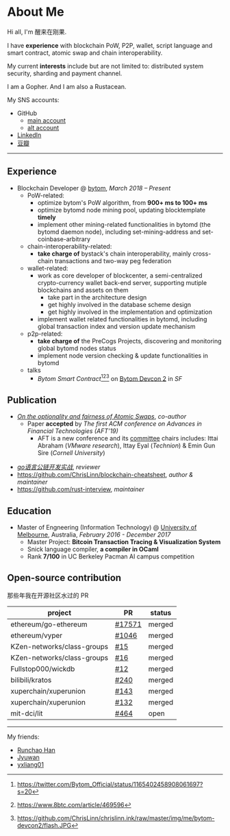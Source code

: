 # About Me

<!-- ex_nonav -->
<!-- ex_nolevel -->

Hi all, I'm 醒来在刚果.

I have __experience__ with blockchain PoW, P2P, wallet, script language and smart contract, atomic swap and chain interoperability. 

My current __interests__ include but are not limited to: distributed system security, sharding and payment channel.

I am a Gopher. And I am also a Rustacean.

My SNS accounts:

+ GitHub
    + [main account](https://github.com/ChrisLinn)
    + [alt account](https://github.com/HAOYUatHZ)
+ [LinkedIn](http://linkedin.com/in/haoyu-lin-239474123)
+ [豆瓣](https://www.douban.com/people/NanderFour/)


--- 

## Experience
+ Blockchain Developer @ [bytom](https://github.com/Bytom/), _March 2018 – Present_
    * PoW-related:
        - optimize bytom's PoW algorithm, from __900+ ms to 100+ ms__
        - optimize bytomd node mining pool, updating blocktemplate __timely__
        - implement other mining-related functionalities in bytomd (the bytomd daemon node), including set-mining-address and set-coinbase-arbitrary
    - chain-interoperability-related:
        - __take charge of__ bystack's chain interoperability, mainly cross-chain transactions and two-way peg federation
    * wallet-related:
        - work as core developer of blockcenter, a semi-centralized crypto-currency wallet back-end server, supporting mutiple blockchains and assets on them
            + take part in the architecture design
            + get highly involved in the database scheme design
            + get highly involved in the implementation and optimization 
        - implement wallet related functionalities in bytomd, including global transaction index and version update mechanism
    * p2p-related:
        * __take charge of__ the PreCogs Projects, discovering and monitoring global bytomd nodes status
        * implement node version checking & update functionalities in bytomd
    + talks
        * _Bytom Smart Contract_[^1][^2][^3] on [Bytom Devcon 2](https://github.com/ChrisLinn/chrislinn.ink/raw/master/img/me/bytom-devcon2/agenda.PNG) in _SF_
        <!-- - p2p 层实现节点保持连接? -->

## Publication
+ [_On the optionality and fairness of Atomic Swaps_](https://eprint.iacr.org/2019/896), _co-author_
    + Paper __accepted__ by _The first ACM conference on Advances in Financial Technologies (AFT’19)_
        * AFT is a new conference and its [committee](https://aft.acm.org/committees) chairs includes: Ittai Abraham (_VMware research_), Ittay Eyal (_Technion_) & Emin Gun Sire (_Cornell University_)
- [_go语言公链开发实战_](https://book.douban.com/subject/34659372/), _reviewer_
- https://github.com/ChrisLinn/blockchain-cheatsheet, _author & maintainer_
- https://github.com/rust-interview, _maintainer_


## Education
+ Master of Engneering (Information Technology) @ [University of Melbourne](https://www.unimelb.edu.au/), Australia, _February 2016 - December 2017_
    * Master Project: __Bitcoin Transaction Tracing & Visualization System__
    * Snick language compiler, __a compiler in OCaml__
    * Rank __7/100__ in UC Berkeley Pacman AI campus competition

## Open-source contribution
那些年我在开源社区水过的 PR

| project | PR | status|
| - | - | - |
| ethereum/go-ethereum | [#17571](https://github.com/ethereum/go-ethereum/pull/17571)  | merged |
| ethereum/vyper | [#1046](https://github.com/ethereum/vyper/pull/1046)  | merged |
| KZen-networks/class-groups | [#15](https://github.com/KZen-networks/class-groups/pull/15)  | merged |
| KZen-networks/class-groups | [#16](https://github.com/KZen-networks/class-groups/pull/16)  | merged |
| Fullstop000/wickdb | [#12](https://github.com/Fullstop000/wickdb/pull/12)  | merged |
| bilibili/kratos | [#240](https://github.com/bilibili/kratos/pull/240)  | merged |
| xuperchain/xuperunion | [#143](https://github.com/xuperchain/xuperunion/pull/143)  | merged |
| xuperchain/xuperunion | [#132](https://github.com/xuperchain/xuperunion/pull/132)  | merged |
| mit-dci/lit | [#464](https://github.com/mit-dci/lit/pull/464)  | open |


---

My friends:

+ [Runchao Han](https://github.com/SebastianElvis)
+ [Jyuwan](https://www.douban.com/people/10566855/)
+ [yxliang01](https://github.com/yxliang01)

[^1]: https://twitter.com/Bytom_Official/status/1165402458908061697?s=20
[^2]: https://www.8btc.com/article/469596
[^3]: https://github.com/ChrisLinn/chrislinn.ink/raw/master/img/me/bytom-devcon2/flash.JPG